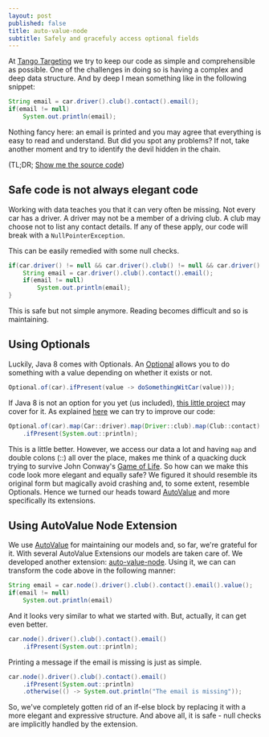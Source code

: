 ```yaml
---
layout: post
published: false
title: auto-value-node
subtitle: Safely and gracefuly access optional fields
---
```

At [Tango Targeting](http://tangotargeting.com/) we try to keep our code as simple and comprehensible as possible. One of the challenges in doing so is having a complex and deep data structure. And by deep I mean something like in the following snippet:

```java
String email = car.driver().club().contact().email();
if(email != null)
	System.out.println(email);
```
Nothing fancy here: an email is printed and you may agree that everything is easy to read and understand. But did you spot any problems? If not, take another moment and try to identify the  devil hidden in the chain.

(TL;DR; [Show me the source code](https://github.com/ccheptea/auto-value-node))


## Safe code is not always elegant code

Working with data teaches you that it can very often be missing. Not every car has a driver. A driver may not be a member of a driving club. A club may choose not to list any contact details. If any of these apply, our code will break with a ``NullPointerException``.

This can be easily remedied with some null checks.

```java
if(car.driver() != null && car.driver().club() != null && car.driver().club().contact() != null){
	String email = car.driver().club().contact().email();
    if(email != null)
		System.out.println(email);
}
```
This is safe but not simple anymore. Reading becomes difficult and so is maintaining. 


## Using Optionals
Luckily, Java 8 comes with Optionals. An [Optional](https://docs.oracle.com/javase/8/docs/api/java/util/Optional.html) allows you to do something with a value depending on whether it exists or not. 

```java
Optional.of(car).ifPresent(value -> doSomethingWitCar(value)));
```

If Java 8 is not an option for you yet (us included), [this little project](https://github.com/aNNiMON/Lightweight-Stream-API) may cover for it. As explained [here](http://www.deadcoderising.com/2015-10-06-java-8-removing-null-checks-with-optional/) we can try to improve our code:

```java
Optional.of(car).map(Car::driver).map(Driver::club).map(Club::contact).map(Contact::email)
	.ifPresent(System.out::println);
```

This is a little better. However, we access our data a lot and having ``map`` and double colons (::) all over the place, makes me think of a quacking duck trying to survive John Conway's [Game of Life](https://en.wikipedia.org/wiki/Conway%27s_Game_of_Life). So how can we make this code look more elegant and equally safe? We figured it should resemble its original form but magically avoid crashing and, to some extent, resemble Optionals. Hence we turned our heads toward [AutoValue](https://github.com/google/auto/tree/master/value) and more specifically its extensions.

## Using AutoValue Node Extension

We use [AutoValue](https://github.com/google/auto/tree/master/value) for maintaining our models and, so far, we're grateful for it. With several AutoValue Extensions our models are taken care of. We developed another extension: [auto-value-node](https://github.com/ccheptea/auto-value-node). Using it, we can can transform the code above in the following manner:

```java
String email = car.node().driver().club().contact().email().value();
if(email != null)
	System.out.println(email)
```
And it looks very similar to what we started with. But, actually, it can get even better.

```java
car.node().driver().club().contact().email()
	.ifPresent(System.out::println);
```
Printing a message if the email is missing is just as simple.

```java
car.node().driver().club().contact().email()
	.ifPresent(System.out::println)
    .otherwise(() -> System.out.println("The email is missing"));
```

So, we've completely gotten rid of an if-else block by replacing it with a more elegant and expressive structure. And above all, it is safe - null checks are implicitly handled by the extension.

#### 


